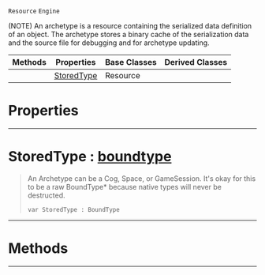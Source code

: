  `Resource` `Engine`



(NOTE) An archetype is a resource containing the serialized data definition of an object. The archetype stores a binary cache of the serialization data and the source file for debugging and for archetype updating.

|Methods|Properties|Base Classes|Derived Classes|
|---|---|---|---|
| |[ StoredType](https://github.com/zeroengineteam/ZeroDocs/blob/master/code_reference/class_reference/archetype.markdown#storedtype-zero-engine-d)|Resource| |


 #  Properties


---  
 #  StoredType : [boundtype](https://github.com/zeroengineteam/ZeroDocs/blob/master/code_reference/zilch_base_types/boundtype.markdown)

> An Archetype can be a Cog, Space, or GameSession. It's okay for this to be a raw BoundType* because native types will never be destructed.
> ``` lang=cpp, name=Zilch
> var StoredType : BoundType


---  
 #  Methods


---  
 

 